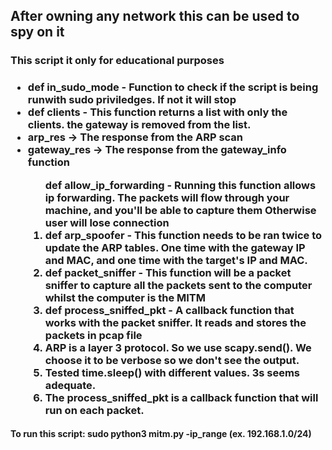 ## After owning any network this can be used to spy on it

<h3>This script it only for educational purposes<h3>
<ul>
<li>def in_sudo_mode - Function to check if the script is being runwith sudo priviledges. If not it will stop</li>
<li>def clients - This function returns a list with only the clients. the gateway is removed from the list.</li>
<li>arp_res -> The response from the ARP scan</li>
<li>gateway_res -> The response from the gateway_info function</li>
<ol>def allow_ip_forwarding - Running this function allows ip forwarding. The packets will flow through your machine, and you'll be able to capture them Otherwise user will lose connection</li>
<li>def arp_spoofer - This function needs to be ran twice to update the ARP tables. One time with the gateway IP and MAC, and one time with the target's IP and MAC.</li>
<li>def packet_sniffer - This function will be a packet sniffer to capture all the packets sent to the computer whilst the computer is the MITM</li>
<li>def process_sniffed_pkt - A callback function that works with the packet sniffer. It reads and stores the packets in pcap file</li>
<li>ARP is a layer 3 protocol. So we use scapy.send(). We choose it to be verbose so we don't see the output.</li>
<li>Tested time.sleep() with different values. 3s seems adequate.</li>
<li>The process_sniffed_pkt is a callback function that will run on each packet.</li>
</ul>
<h4>To run this script: sudo python3 mitm.py -ip_range (ex. 192.168.1.0/24)</h4>
